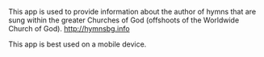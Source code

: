 This app is used to provide information about the author of hymns that are sung within the greater Churches of God (offshoots of the Worldwide Church of God). http://hymnsbg.info

This app is best used on a mobile device.
